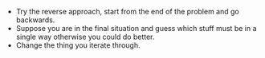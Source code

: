 - Try the reverse approach, start from the end of the problem and go backwards. 
- Suppose you are in the final situation and guess which stuff must be in a single way otherwise you could do better. 
- Change the thing you iterate through.
